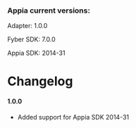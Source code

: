 ### Appia current versions:

Adapter: 1.0.0

Fyber SDK: 7.0.0

Appia SDK: 2014-31

# Changelog

#### 1.0.0

- Added support for Appia SDK 2014-31
